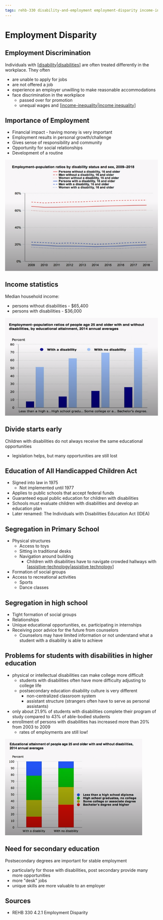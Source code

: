 ```yaml
---
tags: rehb-330 disability-and-employment employment-disparity income-inequality
---
```


# Employment Disparity

## Employment Discrimination

Individuals with [[disability|disabilities]] are often treated differently in the workplace. They often

- are unable to apply for jobs
- are not offered a job
- experience an employer unwilling to make reasonable accommodations
- face discrimination in the workplace
  - passed over for promotion
  - unequal wages and [[income-inequality|income inequality]]

## Importance of Employment

- Financial impact - having money is very important
- Employment results in personal growth/challenge
- Gives sense of responsibility and community
- Opportunity for social relationships
- Development of a routine

![Employment rates](../public/attachments/employment-population-ratios-by-disability-status-and-sex.png)

## Income statistics

Median household income:

- persons without disabilities - $65,400
- persons with disabilities - $36,000

![Employment-population by educational attainment](../public/attachments/employment-population-ratios-educational-attainment.png)

## Divide starts early

Children with disabilities do not always receive the same educational opportunities

- legislation helps, but many opportunities are still lost

## Education of All Handicapped Children Act

- Signed into law in 1975
  - Not implemented until 1977
- Applies to public schools that accept federal funds
- Guaranteed equal public education for children with disabilities
- Schools must evaluate children with disabilities and develop an education plan
- Later renamed: The Individuals with Disabilities Education Act (IDEA)

## Segregation in Primary School

- Physical structures
  - Access to toys
  - Sitting in traditional desks
  - Navigation around building
    - Children with disabilities have to navigate crowded hallways with [[assistive-technology|assistive technology]]
- Formation of social groups
- Access to recreational activities
  - Sports
  - Dance classes

## Segregation in high school

- Tight formation of social groups
- Relationships
- Unique educational opportunities, ex. participating in internships
- Receiving poor advice for the future from counselors
  - Counselors may have limited information or not understand what a student with a disability is able to achieve

## Problems for students with disabilities in higher education

- physical or intellectual disabilities can make college more difficult
  - students with disabilities often have more difficulty adjusting to college life
  - postsecondary education disability culture is very different
    - non-centralized classroom system
    - assistant structure (strangers often have to serve as personal assistants)
- only about 21.9% of students with disabilities complete their program of study compared to 43% of able-bodied students
- enrollment of persons with disabilities has increased more than 20% from 2003 to 2009
  - rates of employments are still low!

![Educational attainment of people with and without disabilities](../public/attachments/educational-attainment-of-people-with-without-disabilities.png)

## Need for secondary education

Postsecondary degrees are important for stable employment

- particularly for those with disabilities, post secondary provide many more opportunities
- more "desk" jobs
- unique skills are more valuable to an employer

## Sources

- REHB 330 4.2.1 Employment Disparity

[//begin]: # "Autogenerated link references for markdown compatibility"
[disability|disabilities]: disability "Disability"
[income-inequality|income inequality]: income-inequality "Income Inequality"
[assistive-technology|assistive technology]: assistive-technology "Assistive technology"
[//end]: # "Autogenerated link references"
